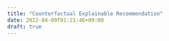 ```yaml
---
title: "Counterfactual Explainable Recommendation"
date: 2022-04-09T01:21:46+09:00
draft: true
---
```


